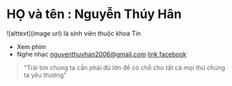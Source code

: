 # HỌ và tên : Nguyễn Thúy Hân
![alttext](image url)
là sinh viên thuộc khoa Tin
- Xem phim
- Nghe nhạc
nguyenthuyhan2006@gmail.com
[link facebook](https://www.facebook.com/han.thuy.12979)
> "Trái tim chúng ta cần phải đủ lớn để có chỗ cho tất cả mọi thứ chúng ta yêu thương"